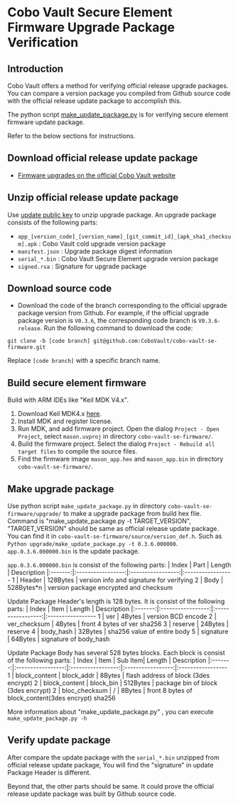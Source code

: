 # Cobo Vault Secure Element Firmware Upgrade Package Verification

## Introduction
Cobo Vault offers a method for verifying official release upgrade packages. You can compare a version package you compiled from Github source code with the official release update package to accomplish this.

The python script [make_update_package.py](https://github.com/cobo-vault-se-firmware/upgrade/make_update_package.py) is for verifying secure element firmware update package.

Refer to the below sections for instructions.

## Download official release update package
- [Firmware upgrades on the official Cobo Vault website](https://cobo.com/hardware-wallet/firmware)

## Unzip official release update package
  Use [update public key](https://github.com/CoboVault/cobo-vault-cold/blob/master/app/build.gradle#L112) to unzip upgrade package.
  An upgrade package consists of the following parts:
- `app_[version_code]_[version_name]_[git_commit_id]_[apk_sha1_checksum].apk` : Cobo Vault cold upgrade version package
- `manifest.json` : Upgrade package digest information
- `serial_*.bin` : Cobo Vault Secure Element upgrade version package
- `signed.rsa` : Signature for upgrade package

## Download source code
- Download the code of the branch corresponding to the official upgrade package version from Github. For example, if the official upgrade package version is `V0.3.6`, the corresponding code branch is `V0.3.6-release`.
Run the following command to download the code:

`git clone -b [code branch] git@github.com:CoboVault/cobo-vault-se-firmware.git`

Replace `[code branch]` with a specific branch name.

## Build secure element firmware
Build with ARM IDEs like "Keil MDK V4.x".   
1. Download Keil MDK4.x [here](https://www.keil.com/demo/eval/armv4.htm).
2. Install MDK and register license.
3. Run MDK, and add firmware project. Open the dialog `Project - Open Project`, select `mason.uvproj` in directory `cobo-vault-se-firmware/`.
4. Build the firmware project. Select the dialog `Project - Rebuild all target files` to compile the source files.
5. Find the firmware image `mason_app.hex` and `mason_app.bin` in directory `cobo-vault-se-firmware/`.

## Make upgrade package
  Use python script `make_update_package.py` in directory `cobo-vault-se-firmware/upgrade/` to make a upgrade package from build hex file.
  Command is "make_update_package.py -t TARGET_VERSION", "TARGET_VERSION" should be same as official release update package. You can find it in `cobo-vault-se-firmware/source/version_def.h`.
  Such as `Python upgrade/make_update_package.py -t 0.3.6.000000`. `app.0.3.6.000000.bin` is the update package.

  `app.0.3.6.000000.bin` is consist of the following parts:
| Index | Part | Length | Description
|:-------:|:-----------------:|:-----------------:|:-----------------
1 | Header | 128Bytes   | version info and signature for verifying
2 | Body   | 528Bytes*n | version package encrypted and checksum

Update Package Header's length is 128 bytes. It is consist of the following parts:
| Index | Item | Length | Description
|:-------:|:-----------------:|:-----------------:|:-----------------
1 | ver            | 4Bytes     | version BCD encode
2 | ver_checksum   | 4Bytes     | front 4 bytes of ver sha256
3 | reserve        | 24Bytes    | reserve
4 | body_hash      | 32Bytes    | sha256 value of entire body
5 | signature      | 64Bytes    | signature of body_hash

Update Package Body has several 528 bytes blocks. Each block is consist of the following parts:
| Index | Item |  Sub Item| Length | Description
|:-------:|:-----------------:|:-----------------:|:-----------------:|:-----------------
1 | block_content  |  block_addr   | 8Bytes   | flash address of block (3des encrypt)
2 | block_content  |  block_bin    | 512Bytes | package bin of block (3des encrypt)
2 | bloc_checksum  |  /            | 8Bytes   | front 8 bytes of block_content(3des encrypt) sha256

More information about "make_update_package.py" , you can execute `make_update_package.py -h`

## Verify update package
After compare the update package with the `serial_*.bin` unzipped from official release update package,
You will find the "signature" in update Package Header is different.

Beyond that, the other parts should be same.
It could prove the official release update package was built by Github source code.
